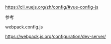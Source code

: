 https://cli.vuejs.org/zh/config/#vue-config-js

参考

webpack.config.js

https://webpack.js.org/configuration/dev-server/
